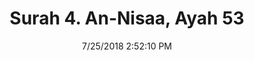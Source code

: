 ---
title       : "Surah 4. An-Nisaa, Ayah 53"
date        : 7/25/2018 2:52:10 PM
draft       : false
type        : "quran"
layout      : "compare"
BookCode    : "CMP"
SurahNumber : "4"
AyahNumber  : "53"
TotalAyah   : "176"
---